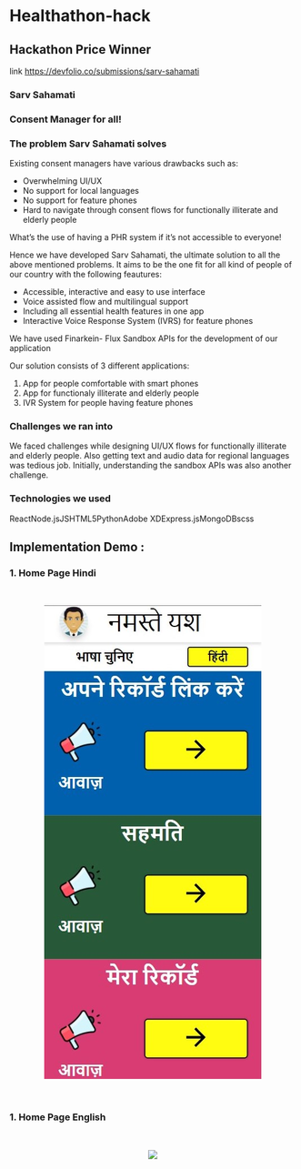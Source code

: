 # Healthathon-hack

## Hackathon Price Winner
link https://devfolio.co/submissions/sarv-sahamati

### Sarv Sahamati
### Consent Manager for all!

### The problem Sarv Sahamati solves
Existing consent managers have various drawbacks such as:
- Overwhelming UI/UX
- No support for local languages
- No support for feature phones
- Hard to navigate through consent flows for functionally illiterate and elderly people

What’s the use of having a PHR system if it’s not accessible to everyone!

Hence we have developed Sarv Sahamati, the ultimate solution to all the above mentioned problems. It aims to be the one fit for all kind of people of our country with the following feautures:
- Accessible, interactive and easy to use interface
- Voice assisted flow and multilingual support
- Including all essential health features in one app
- Interactive Voice Response System (IVRS) for feature phones

We have used Finarkein- Flux Sandbox APIs for the development of our application

Our solution consists of 3 different applications:
1) App for people comfortable with smart phones
2) App for functionaly illiterate and elderly people
3) IVR System for people having feature phones

### Challenges we ran into
We faced challenges while designing UI/UX flows for functionally illiterate and elderly people. Also getting text and audio data for regional languages was tedious job. Initially, understanding the sandbox APIs was also another challenge.

### Technologies we used
ReactNode.jsJSHTML5PythonAdobe XDExpress.jsMongoDBscss

## Implementation Demo : 

### 1. Home Page Hindi
<br>
<p align="center">
  <img src="https://github.com/yashverma9/Healthathon-hack/blob/main/Snaps/1i.jpg">
</p>
<br>

### 1. Home Page English
<br>
<p align="center">
  <img src="https://devfolio.co/_next/image?url=https%3A%2F%2Fassets.devfolio.co%2Fhackathons%2F0a40729102fd4fde85e4edd73c0e77c4%2Fprojects%2F0bd7cd8b39d642db8ef28198eadc7848%2Fpic9ux77g86m.jpeg&w=1440&q=75">
</p>
<br>
